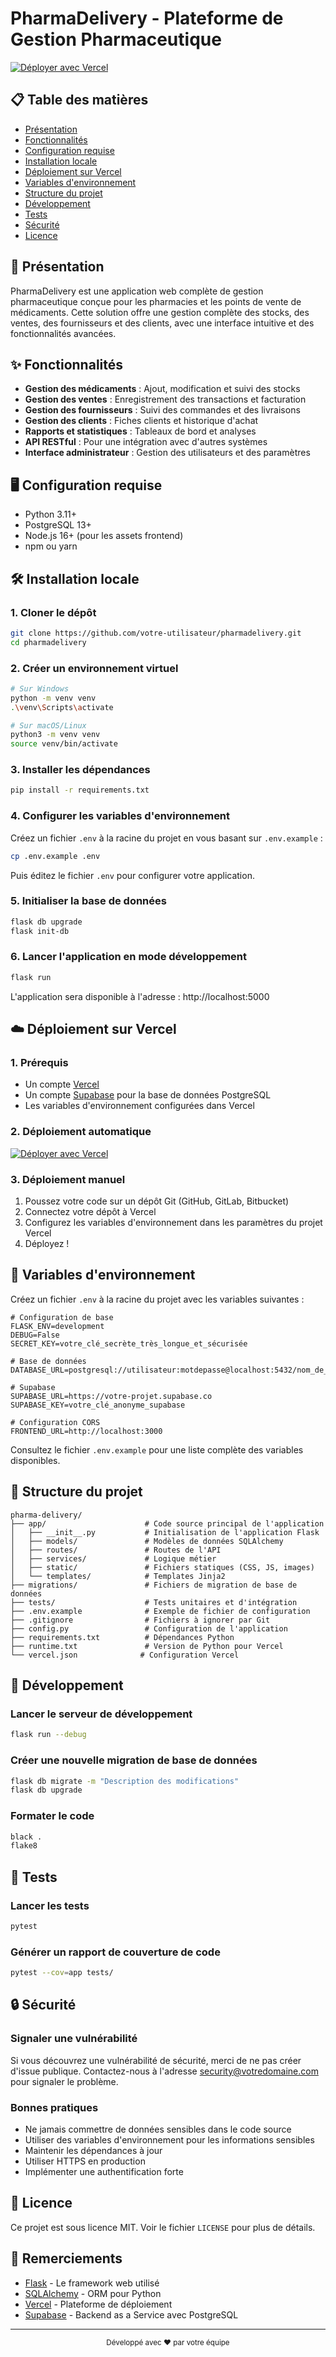 # PharmaDelivery - Plateforme de Gestion Pharmaceutique

[![Déployer avec Vercel](https://vercel.com/button)](https://vercel.com/new/clone?repository-url=https%3A%2F%2Fgithub.com%2Fvotre-utilisateur%2Fpharmadelivery&env=DATABASE_URL,SECRET_KEY,SUPABASE_URL,SUPABASE_KEY&envDescription=Configuration%20requise%20pour%20PharmaDelivery&envLink=https%3A%2F%2Fgithub.com%2Fvotre-utilisateur%2Fpharmadelivery%2Fblob%2Fmain%2F.env.example&project-name=pharma-delivery&repository-name=pharma-delivery)

## 📋 Table des matières

- [Présentation](#-présentation)
- [Fonctionnalités](#-fonctionnalités)
- [Configuration requise](#-configuration-requise)
- [Installation locale](#-installation-locale)
- [Déploiement sur Vercel](#-déploiement-sur-vercel)
- [Variables d'environnement](#-variables-denvironnement)
- [Structure du projet](#-structure-du-projet)
- [Développement](#-développement)
- [Tests](#-tests)
- [Sécurité](#-sécurité)
- [Licence](#-licence)

## 🚀 Présentation

PharmaDelivery est une application web complète de gestion pharmaceutique conçue pour les pharmacies et les points de vente de médicaments. Cette solution offre une gestion complète des stocks, des ventes, des fournisseurs et des clients, avec une interface intuitive et des fonctionnalités avancées.

## ✨ Fonctionnalités

- **Gestion des médicaments** : Ajout, modification et suivi des stocks
- **Gestion des ventes** : Enregistrement des transactions et facturation
- **Gestion des fournisseurs** : Suivi des commandes et des livraisons
- **Gestion des clients** : Fiches clients et historique d'achat
- **Rapports et statistiques** : Tableaux de bord et analyses
- **API RESTful** : Pour une intégration avec d'autres systèmes
- **Interface administrateur** : Gestion des utilisateurs et des paramètres

## 🖥️ Configuration requise

- Python 3.11+
- PostgreSQL 13+
- Node.js 16+ (pour les assets frontend)
- npm ou yarn

## 🛠️ Installation locale

### 1. Cloner le dépôt

```bash
git clone https://github.com/votre-utilisateur/pharmadelivery.git
cd pharmadelivery
```

### 2. Créer un environnement virtuel

```bash
# Sur Windows
python -m venv venv
.\venv\Scripts\activate

# Sur macOS/Linux
python3 -m venv venv
source venv/bin/activate
```

### 3. Installer les dépendances

```bash
pip install -r requirements.txt
```

### 4. Configurer les variables d'environnement

Créez un fichier `.env` à la racine du projet en vous basant sur `.env.example` :

```bash
cp .env.example .env
```

Puis éditez le fichier `.env` pour configurer votre application.

### 5. Initialiser la base de données

```bash
flask db upgrade
flask init-db
```

### 6. Lancer l'application en mode développement

```bash
flask run
```

L'application sera disponible à l'adresse : http://localhost:5000

## ☁️ Déploiement sur Vercel

### 1. Prérequis

- Un compte [Vercel](https://vercel.com/)
- Un compte [Supabase](https://supabase.com/) pour la base de données PostgreSQL
- Les variables d'environnement configurées dans Vercel

### 2. Déploiement automatique

[![Déployer avec Vercel](https://vercel.com/button)](https://vercel.com/new/clone?repository-url=https%3A%2F%2Fgithub.com%2Fvotre-utilisateur%2Fpharmadelivery&env=DATABASE_URL,SECRET_KEY,SUPABASE_URL,SUPABASE_KEY&envDescription=Configuration%20requise%20pour%20PharmaDelivery&envLink=https%3A%2F%2Fgithub.com%2Fvotre-utilisateur%2Fpharmadelivery%2Fblob%2Fmain%2F.env.example&project-name=pharma-delivery&repository-name=pharma-delivery)

### 3. Déploiement manuel

1. Poussez votre code sur un dépôt Git (GitHub, GitLab, Bitbucket)
2. Connectez votre dépôt à Vercel
3. Configurez les variables d'environnement dans les paramètres du projet Vercel
4. Déployez !

## 🔧 Variables d'environnement

Créez un fichier `.env` à la racine du projet avec les variables suivantes :

```env
# Configuration de base
FLASK_ENV=development
DEBUG=False
SECRET_KEY=votre_clé_secrète_très_longue_et_sécurisée

# Base de données
DATABASE_URL=postgresql://utilisateur:motdepasse@localhost:5432/nom_de_la_base

# Supabase
SUPABASE_URL=https://votre-projet.supabase.co
SUPABASE_KEY=votre_clé_anonyme_supabase

# Configuration CORS
FRONTEND_URL=http://localhost:3000
```

Consultez le fichier `.env.example` pour une liste complète des variables disponibles.

## 📁 Structure du projet

```
pharma-delivery/
├── app/                      # Code source principal de l'application
│   ├── __init__.py           # Initialisation de l'application Flask
│   ├── models/               # Modèles de données SQLAlchemy
│   ├── routes/               # Routes de l'API
│   ├── services/             # Logique métier
│   ├── static/               # Fichiers statiques (CSS, JS, images)
│   └── templates/            # Templates Jinja2
├── migrations/               # Fichiers de migration de base de données
├── tests/                    # Tests unitaires et d'intégration
├── .env.example              # Exemple de fichier de configuration
├── .gitignore                # Fichiers à ignorer par Git
├── config.py                 # Configuration de l'application
├── requirements.txt          # Dépendances Python
├── runtime.txt               # Version de Python pour Vercel
└── vercel.json              # Configuration Vercel
```

## 🚀 Développement

### Lancer le serveur de développement

```bash
flask run --debug
```

### Créer une nouvelle migration de base de données

```bash
flask db migrate -m "Description des modifications"
flask db upgrade
```

### Formater le code

```bash
black .
flake8
```

## 🧪 Tests

### Lancer les tests

```bash
pytest
```

### Générer un rapport de couverture de code

```bash
pytest --cov=app tests/
```

## 🔒 Sécurité

### Signaler une vulnérabilité

Si vous découvrez une vulnérabilité de sécurité, merci de ne pas créer d'issue publique. Contactez-nous à l'adresse security@votredomaine.com pour signaler le problème.

### Bonnes pratiques

- Ne jamais commettre de données sensibles dans le code source
- Utiliser des variables d'environnement pour les informations sensibles
- Maintenir les dépendances à jour
- Utiliser HTTPS en production
- Implémenter une authentification forte

## 📄 Licence

Ce projet est sous licence MIT. Voir le fichier `LICENSE` pour plus de détails.

## 🙏 Remerciements

- [Flask](https://flask.palletsprojects.com/) - Le framework web utilisé
- [SQLAlchemy](https://www.sqlalchemy.org/) - ORM pour Python
- [Vercel](https://vercel.com/) - Plateforme de déploiement
- [Supabase](https://supabase.com/) - Backend as a Service avec PostgreSQL

---

<div align="center">
  <sub>Développé avec ❤️ par votre équipe</sub>
</div>
